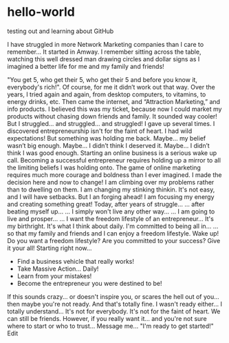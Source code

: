 # hello-world
testing out and learning about GitHub

I have struggled in more Network Marketing companies than I care to remember…
It started in Amway. I remember sitting across the table, watching this well dressed man drawing circles and dollar signs as I imagined a better life for me and my family and friends!

"You get 5, who get their 5, who get their 5 and before you know it, everybody's rich!".
Of course, for me it didn’t work out that way. 
Over the years, I tried again and again, 
from desktop computers, to vitamins, 
to energy drinks, etc.
Then came the internet, and “Attraction Marketing,” and info products. 
I believed this was my ticket, because now I could market my products without chasing down friends and family.
It sounded way cooler!
But I struggled... and struggled... and struggled!
I gave up several times. 
I discovered entrepreneurship isn't for the faint of heart.
I had wild expectations!
But something was holding me back. 
Maybe... my belief wasn’t big enough.
Maybe... I didn’t think I deserved it. 
Maybe... I didn’t think I was good enough.
Starting an online business is a serious wake up call.
Becoming a successful entrepreneur requires holding up a mirror to all the limiting beliefs I was holding onto.
The game of online marketing requires much more courage and boldness than I ever imagined.
I made the decision here and now to change!
I am climbing over my problems rather than to dwelling on them.
I am changing my stinking thinkin. 
It's not easy, and I will have setbacks. But I an forging ahead!
I am focusing my energy and creating something great!
Today, after years of struggle… 
... after beating myself up...
… I simply won't live any other way... 
… I am going to live and prosper…
… I want the freedom lifestyle of an entrepreneur...
It's my birthright.
It's what I think about daily.
I'm committed to being all in...
… so that my family and friends and I can enjoy a freedom lifestyle.
Wake up! 
Do you want a freedom lifestyle? 
Are you committed to your success?
Give it your all! Starting right now...
- Find a business vehicle that really works!
- Take Massive Action... Daily!
- Learn from your mistakes!
- Become the entrepreneur you were destined to be!

If this sounds crazy... or doesn't inspire you, or scares the hell out of you...
then maybe you're not ready.
And that's totally fine.
I wasn't ready either...
I totally understand...
It's not for everybody. 
It's not for the faint of heart.
We can still be friends.
However, if you really want it... and you're not sure where to start or who to trust...
Message me... "I'm ready to get started!"
Edit
